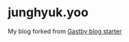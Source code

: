# junghyuk.yoo

My blog forked from [Gastby blog starter](https://github.com/gatsbyjs/gatsby-starter-blog)
